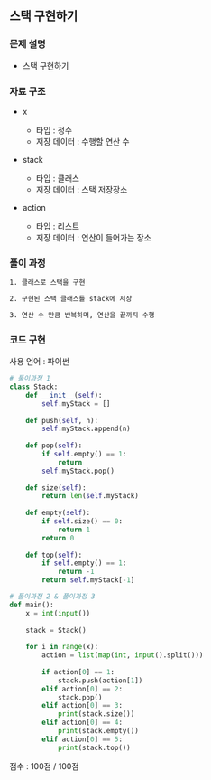 
## 스택 구현하기

### 문제 설명

- 스택 구현하기<br>


### 자료 구조

- x<br>
    - 타입 : 정수
    - 저장 데이터 : 수행할 연산 수

- stack<br>
    - 타입 : 클래스
    - 저장 데이터 : 스택 저장장소

- action<br>
    - 타입 : 리스트
    - 저장 데이터 : 연산이 들어가는 장소

### 풀이 과정

```txt
1. 클래스로 스택을 구현

2. 구현된 스택 클래스를 stack에 저장

3. 연산 수 만큼 반복하며, 연산을 끝까지 수행

```

### 코드 구현
사용 언어 : 파이썬<br>

 
```python
# 풀이과정 1
class Stack:
    def __init__(self):
        self.myStack = []
    
    def push(self, n):
        self.myStack.append(n)
    
    def pop(self):
        if self.empty() == 1:
            return
        self.myStack.pop()
        
    def size(self):
        return len(self.myStack)
    
    def empty(self):
        if self.size() == 0:
            return 1
        return 0
    
    def top(self):
        if self.empty() == 1:
            return -1
        return self.myStack[-1]

# 풀이과정 2 & 풀이과정 3
def main():
    x = int(input())
    
    stack = Stack()
    
    for i in range(x):
        action = list(map(int, input().split()))
    
        if action[0] == 1:
            stack.push(action[1])
        elif action[0] == 2:
            stack.pop()
        elif action[0] == 3:
            print(stack.size())
        elif action[0] == 4:
            print(stack.empty())
        elif action[0] == 5:
            print(stack.top())

```


점수 : 100점 / 100점